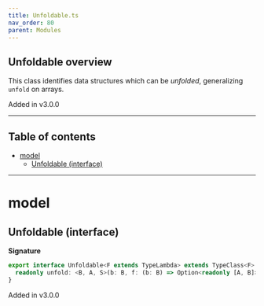 ```yaml
---
title: Unfoldable.ts
nav_order: 80
parent: Modules
---
```


## Unfoldable overview

This class identifies data structures which can be _unfolded_, generalizing `unfold` on arrays.

Added in v3.0.0

---

<h2 class="text-delta">Table of contents</h2>

- [model](#model)
  - [Unfoldable (interface)](#unfoldable-interface)

---

# model

## Unfoldable (interface)

**Signature**

```ts
export interface Unfoldable<F extends TypeLambda> extends TypeClass<F> {
  readonly unfold: <B, A, S>(b: B, f: (b: B) => Option<readonly [A, B]>) => Kind<F, S, unknown, never, never, A>
}
```

Added in v3.0.0
